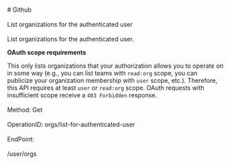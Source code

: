 <br>#     Github</br>
<br>List organizations for the authenticated user</br>
<br>List organizations for the authenticated user.

**OAuth scope requirements**

This only lists organizations that your authorization allows you to operate on in some way (e.g., you can list teams with `read:org` scope, you can publicize your organization membership with `user` scope, etc.). Therefore, this API requires at least `user` or `read:org` scope. OAuth requests with insufficient scope receive a `403 Forbidden` response.</br>
<br>Method: Get</br>
<br>OperationID: orgs/list-for-authenticated-user</br>
<br>EndPoint:</br>
<br>/user/orgs</br>
